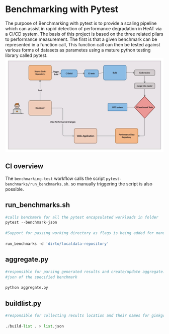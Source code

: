 
# Benchmarking with Pytest

The purpose of Benchmarking with pytest is to provide a scaling pipeline which can assist in rapid detection of performance degradation in HeAT via a CI/CD system. The basis of this
project is based on the three related pilars to performance measurement. The first is that 
a given benchmark can be represented in a function call, This function call can then be tested
against various forms of datasets as parametes using a mature python testing library called pytest.
![Overview project](https://raw.githubusercontent.com/tewodros18/rep/master/image1.png)

## CI overview

The  `benchmarking-test` workflow calls the script `pytest-benchmarks/run_benchmarks.sh`. so manually triggering
the script is also possible. 





## run_benchmarks.sh

```python
#calls benchmark for all the pytest encapsulated workloads in folder
pytest --benchmark-json

#Support for passing working directory as flags is being added for manual activation 

run_benchmarks -d 'dirto/localdata-repository'
```

## aggregate.py

```python
#responsible for parsing generated results and create/update aggregate.
#json of the specified benchmark 

python aggregate.py

```

## buildlist.py

```python
#responsible for collecting results location and their names for ginkgo performance explorer

./build-list . > list.json


```
